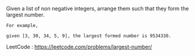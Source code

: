 Given a list of non negative integers, arrange them such that they form the largest number.

```
For example, 

given [3, 30, 34, 5, 9], the largest formed number is 9534330.
```

LeetCode : https://leetcode.com/problems/largest-number/